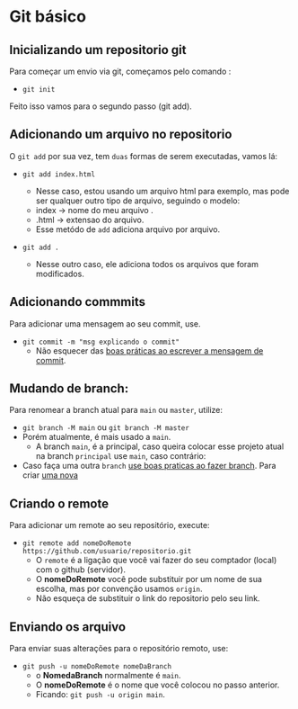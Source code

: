 # Git básico

## Inicializando um repositorio git
Para começar um envio via git, começamos pelo comando :
 -  ```git init```
 
Feito isso vamos para o segundo passo (git add).

## Adicionando um arquivo no repositorio

O ``git add`` por sua vez, tem ``duas`` formas de serem executadas, vamos lá:
 
   -  `git add index.html`

      - Nesse caso, estou usando um arquivo html para exemplo, mas pode ser qualquer outro tipo de arquivo, seguindo o modelo:
       - index -> nome do meu arquivo .
      - .html -> extensao do arquivo.
      - Esse metódo de ``add`` adiciona arquivo por arquivo.

   - `git add .`
      - Nesse outro caso, ele adiciona todos os arquivos que foram modificados.

## Adicionando commmits
Para adicionar uma mensagem ao seu commit, use.
   - ```git commit -m "msg explicando o commit"```
     - Não esquecer das [boas práticas ao escrever a mensagem de commit](commits.md).

## Mudando de branch:
Para renomear a branch atual para `main` ou `master`, utilize:
   - ```git branch -M main``` ou ```git branch -M master```
   - Porém atualmente, é mais usado a ``main``.
     - A branch `main`, é a principal, caso queira colocar esse projeto atual na branch `principal` use `main`, caso contrário:
   - Caso faça uma outra `branch` [ use boas praticas ao fazer branch](branchs.md). Para criar [uma nova](comandos_avancados.md#gerenciamento-branches)

## Criando o remote
Para adicionar um remote ao seu repositório, execute:

- ``git remote add nomeDoRemote https://github.com/usuario/repositorio.git``
   - O ``remote`` é a ligação que você vai fazer do seu comptador (local) com o github (servidor).
    - O **nomeDoRemote** você pode substituir por um nome de sua escolha, mas por convenção usamos ``origin``.
    - Não esqueça de substituir o link do repositorio pelo seu link.

## Enviando os arquivo
Para enviar suas alterações para o repositório remoto, use:
   - ```git push -u nomeDoRemote nomeDaBranch```
     - o **NomedaBranch** normalmente é `main`.
     - O **nomeDoRemote** é o nome que você colocou no passo anterior.
      - Ficando: `git push -u origin main`.